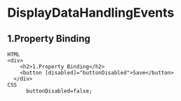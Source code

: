# DisplayDataHandlingEvents

## 1.Property Binding
```
HTML
<div>
    <h2>1.Property Binding</h2>
    <button [disabled]="buttonDisabled">Save</button>
  </div>
CSS
      buttonDisabled=false;
```




